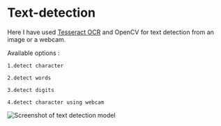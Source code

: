 # Text-detection

Here I have used [Tesseract OCR] and OpenCV for text detection from an image or a webcam.

Available options :

    1.detect character
    
    2.detect words 
    
    3.detect digits 
    
    4.detect character using webcam
    
![Screenshot of text detection model](https://i.imgur.com/C4xjRwA.png)    
    
[Tesseract OCR]:https://github.com/UB-Mannheim/tesseract/wiki    
    
